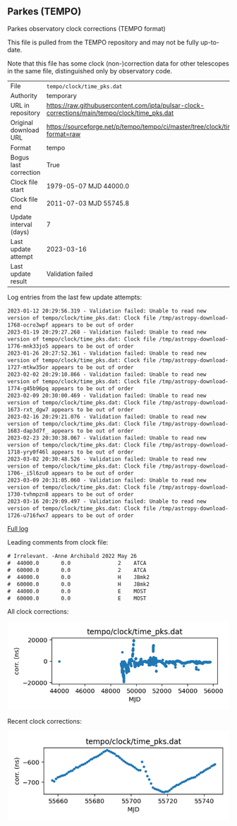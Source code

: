 
## Parkes (TEMPO)

Parkes observatory clock corrections (TEMPO format)

This file is pulled from the TEMPO repository and may not be fully
up-to-date.

Note that this file has some clock (non-)correction data for other
telescopes in the same file, distinguished only by observatory code.

|     |     |
|:--- |:--- |
| File | `tempo/clock/time_pks.dat` |
| Authority | temporary |
| URL in repository | <https://raw.githubusercontent.com/ipta/pulsar-clock-corrections/main/tempo/clock/time_pks.dat> |
| Original download URL | <https://sourceforge.net/p/tempo/tempo/ci/master/tree/clock/time_pks.dat?format=raw> |
| Format | tempo |
| Bogus last correction | True |
| Clock file start | 1979-05-07 MJD 44000.0 |
| Clock file end | 2011-07-03 MJD 55745.8 |
| Update interval (days) | 7 |
| Last update attempt | 2023-03-16 |
| Last update result | Validation failed |

Log entries from the last few update attempts:
```
2023-01-12 20:29:56.319 - Validation failed: Unable to read new version of tempo/clock/time_pks.dat: Clock file /tmp/astropy-download-1768-ocro3wpf appears to be out of order
2023-01-19 20:29:27.268 - Validation failed: Unable to read new version of tempo/clock/time_pks.dat: Clock file /tmp/astropy-download-1776-mnk33jo5 appears to be out of order
2023-01-26 20:27:52.361 - Validation failed: Unable to read new version of tempo/clock/time_pks.dat: Clock file /tmp/astropy-download-1727-mtkw35or appears to be out of order
2023-02-02 20:29:10.866 - Validation failed: Unable to read new version of tempo/clock/time_pks.dat: Clock file /tmp/astropy-download-1774-g45b96pq appears to be out of order
2023-02-09 20:30:00.469 - Validation failed: Unable to read new version of tempo/clock/time_pks.dat: Clock file /tmp/astropy-download-1673-rxt_dgw7 appears to be out of order
2023-02-16 20:29:21.076 - Validation failed: Unable to read new version of tempo/clock/time_pks.dat: Clock file /tmp/astropy-download-1683-dap3d7f_ appears to be out of order
2023-02-23 20:30:38.067 - Validation failed: Unable to read new version of tempo/clock/time_pks.dat: Clock file /tmp/astropy-download-1718-yry0f46l appears to be out of order
2023-03-02 20:30:48.526 - Validation failed: Unable to read new version of tempo/clock/time_pks.dat: Clock file /tmp/astropy-download-1706-_i5l6zu0 appears to be out of order
2023-03-09 20:31:05.060 - Validation failed: Unable to read new version of tempo/clock/time_pks.dat: Clock file /tmp/astropy-download-1730-tvhmpzn8 appears to be out of order
2023-03-16 20:29:09.497 - Validation failed: Unable to read new version of tempo/clock/time_pks.dat: Clock file /tmp/astropy-download-1726-u716fwx7 appears to be out of order
```
[Full log](https://raw.githubusercontent.com/ipta/pulsar-clock-corrections/main/log/tempo/clock/time_pks.dat.log)

Leading comments from clock file:

    # Irrelevant. -Anne Archibald 2022 May 26
    #  44000.0       0.0               2    ATCA
    #  60000.0       0.0               2    ATCA
    #  44000.0       0.0               H    JBmk2
    #  60000.0       0.0               H    JBmk2
    #  44000.0       0.0               E    MOST
    #  60000.0       0.0               E    MOST



All clock corrections:

![plot of all clock corrections](time_pks.dat.png "All corrections")

Recent clock corrections:

![plot of recent clock corrections](time_pks.dat.short.png "Recent corrections")

